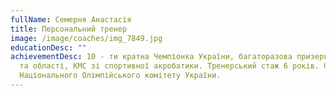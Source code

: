 ```yaml
---
fullName: Семерня Анастасія
title: Персональний тренер
image: /image/coaches/img_7849.jpg
educationDesc: ""
achievementDesc: 10 - ти кратна Чемпіонка України, багаторазова призерка міста
  та області, КМС зі спортивної акробатики. Тренерський стаж 6 років. Стипендіат
  Національного Олімпійського комітету України.
---
```

